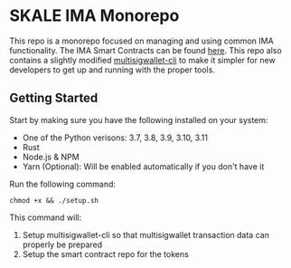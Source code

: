 # SKALE IMA Monorepo

This repo is a monorepo focused on managing and using common IMA functionality.
The IMA Smart Contracts can be found [here](https://github.com/skalenetwork/ima).
This repo also contains a slightly modified [multisigwallet-cli](/multisigwallet-cli) to make it simpler for new developers to get up and running with the proper tools.

## Getting Started

Start by making sure you have the following installed on your system:

- One of the Python verisons: 3.7, 3.8, 3.9, 3.10, 3.11
- Rust
- Node.js & NPM
- Yarn (Optional): Will be enabled automatically if you don't have it

Run the following command:

```shell
chmod +x && ./setup.sh
```

This command will:

1. Setup multisigwallet-cli so that multisigwallet transaction data can properly be prepared
2. Setup the smart contract repo for the tokens
